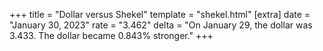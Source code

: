 +++
title = "Dollar versus Shekel"
template = "shekel.html"
[extra]
date = "January 30, 2023"
rate = "3.462"
delta = "On January 29, the dollar was 3.433. The dollar became 0.843% stronger."
+++
